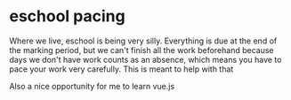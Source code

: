 # eschool pacing
 
Where we live, eschool is being very silly. Everything is due at the end of the marking period, but we can't finish all the work beforehand because days we don't have work counts as an absence, which means you have to pace your work very carefully. This is meant to help with that

Also a nice opportunity for me to learn vue.js